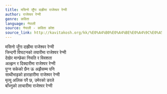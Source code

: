 ```yaml
---
title: मसिनो जुँगा दाह्रीमा राजेश्वर रेग्मी
author: राजेश्वर रेग्मी
genre: कविता
language: नेपाली
source: नेपाली - कविता कोश
source_link: http://kavitakosh.org/kk/%E0%A4%B0%E0%A4%BE%E0%A4%9C%E0%A5%87%E0%A4%B6%E0%A5%8D%E0%A4%B5%E0%A4%B0_%E0%A4%B0%E0%A5%87%E0%A4%97%E0%A5%8D%E0%A4%AE%E0%A5%80
---
```


मसिनो जुँगा दाह्रीमा राजेश्वर रेग्मी  
जिन्दगी विघटनको तयारीमा राजेश्वर रेग्मी  
देखेर मान्छेका नियति र विवशता  
अल्झन र दिक्दारीमा राजेश्वर रेग्मी  
पुग्न सकेको छैन ऊ अझैसम्म पनि  
साथीभाइको हाराहारीमा राजेश्वर रेग्मी  
मृत्यु अलिक परै छ, उमेरको डरले  
बाँच्नुको लाचारीमा राजेश्वर रेग्मी
